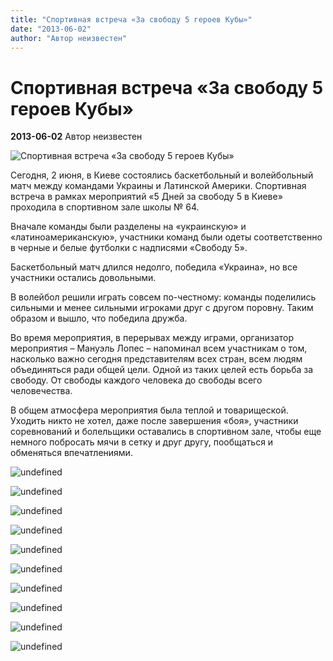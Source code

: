 ```yaml
---
title: "Спортивная встреча «За свободу 5 героев Кубы»"
date: "2013-06-02"
author: "Автор неизвестен"
---
```


# Спортивная встреча «За свободу 5 героев Кубы»

**2013-06-02** Автор неизвестен

![Спортивная встреча «За свободу 5 героев Кубы»](http://s019.radikal.ru/i638/1306/f8/5fd1147d5fae.jpg)

Сегодня, 2 июня, в Киеве состоялись баскетбольный и волейбольный матч между командами Украины и Латинской Америки. Спортивная встреча в рамках мероприятий «5 Дней за свободу 5 в Киеве» проходила в спортивном зале школы № 64.

Вначале команды были разделены на «украинскую» и «латиноамериканскую», участники команд были одеты соответственно в черные и белые футболки с надписями «Свободу 5».

Баскетбольный матч длился недолго, победила «Украина», но все участники остались довольными.

В волейбол решили играть совсем по-честному: команды поделились сильными и менее сильными игроками друг с другом поровну. Таким образом и вышло, что победила дружба.

Во время мероприятия, в перерывах между играми, организатор мероприятия – Мануэль Лопес – напоминал всем участникам о том, насколько важно сегодня представителям всех стран, всем людям объединяться ради общей цели. Одной из таких целей есть борьба за свободу. От свободы каждого человека до свободы всего человечества.

В общем атмосфера мероприятия была теплой и товарищеской. Уходить никто не хотел, даже после завершения «боя», участники соревнований и болельщики оставались в спортивном зале, чтобы еще немного побросать мячи в сетку и друг другу, пообщаться и обменяться впечатлениями.

![undefined](http://s018.radikal.ru/i504/1306/d1/391e1e158151.jpg)

![undefined](http://s017.radikal.ru/i416/1306/b9/2c113d258ce3.jpg)

![undefined](http://s017.radikal.ru/i407/1306/c7/e76f475c0bd9.jpg)

![undefined](http://i036.radikal.ru/1306/f4/9f382fd43e1e.jpg)

![undefined](http://i068.radikal.ru/1306/46/a6f1df4b2bdb.jpg)

![undefined](http://s019.radikal.ru/i628/1306/cd/a655552f4d8a.jpg)

![undefined](http://s56.radikal.ru/i152/1306/df/1459a5cac7fc.jpg)

![undefined](http://s017.radikal.ru/i403/1306/d1/7ba45ca97d90.jpg)

![undefined](http://s017.radikal.ru/i418/1306/0b/5e805818a881.jpg)

![undefined](http://s017.radikal.ru/i405/1306/d4/ea1a3d3dfc90.jpg)